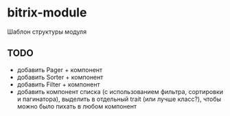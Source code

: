 # bitrix-module
Шаблон структуры модуля

## TODO

- добавить Pager + компонент
- добавить Sorter + компонент
- добавить Filter + компонент
- добавить компонент списка (с использованием фильтра, сортировки и пагинатора), выделить в отдельный trait (или лучше класс?), чтобы можно было пихать в любом компонент
